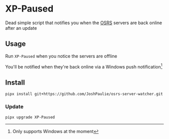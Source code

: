 # XP-Paused
Dead simple script that notifies you when the [OSRS](https://osrs.game) servers are back online after an update

## Usage
Run `XP-Paused` when you notice the servers are offline

You'll be notified when they're back online via a Windows push notification[^1]

## Install
```
pipx install git+https://github.com/JoshPaulie/osrs-server-watcher.git
```

### Update
```
pipx upgrade XP-Paused
```

[^1]: Only supports Windows at the moment
